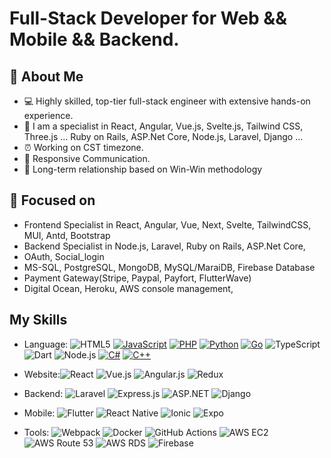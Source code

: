 # Full-Stack Developer for Web && Mobile && Backend.

## 👋 About Me
- 💻 Highly skilled, top-tier full-stack engineer with extensive hands-on experience.
- 💪 I am a specialist in
   React, Angular, Vue.js, Svelte.js, Tailwind CSS, Three.js ...
   Ruby on Rails, ASP.Net Core, Node.js, Laravel, Django ...
- ⏰ Working on CST timezone.
- 📙 Responsive Communication.
- 👊 Long-term relationship based on Win-Win methodology

## 📜 Focused on
- Frontend Specialist in React, Angular, Vue, Next, Svelte, TailwindCSS, MUI, Antd, Bootstrap
- Backend Specialist in  Node.js, Laravel, Ruby on Rails, ASP.Net Core,
- OAuth, Social_login
- MS-SQL, PostgreSQL, MongoDB, MySQL/MaraiDB, Firebase Database
- Payment Gateway(Stripe, Paypal, Payfort, FlutterWave)
- Digital Ocean, Heroku, AWS console management, 

## My Skills
- Language: 
![HTML5](https://img.shields.io/badge/-HTML5-E34F26?style=flat-square&logo=html5&logoColor=white)
[![JavaScript](https://img.shields.io/badge/-JavaScript-F7DF1E?style=flat&logo=javascript&logoColor=white)](https://developer.mozilla.org/en-US/docs/Web/JavaScript)
[![PHP](https://img.shields.io/badge/-PHP-777BB4?style=flat&logo=php&logoColor=white)](https://www.php.net/)
[![Python](https://img.shields.io/badge/-Python-3776AB?style=flat&logo=python&logoColor=white)](https://www.python.org/)
[![Go](https://img.shields.io/badge/-Go-00ADD8?style=flat&logo=go&logoColor=white)](https://golang.org/)
![TypeScript](https://img.shields.io/badge/-TypeScript-007ACC?style=flat-square&logo=typescript&logoColor=white)
![Dart](https://img.shields.io/badge/-Dart-0175C2?style=flat-square&logo=dart&logoColor=white)
![Node.js](https://img.shields.io/badge/-Node.js-339933?style=flat-square&logo=nodedotjs&logoColor=white)
[![C#](https://img.shields.io/badge/-C%23-239120?style=flat&logo=c-sharp&logoColor=white)](https://docs.microsoft.com/en-us/dotnet/csharp/)
[![C++](https://img.shields.io/badge/-C%2B%2B-00599C?style=flat&logo=c%2B%2B&logoColor=white)](https://www.cplusplus.com/)

- Website:![React](https://img.shields.io/badge/-React-61DAFB?style=flat-square&logo=react&logoColor=white)
![Vue.js](https://img.shields.io/badge/-Vue.js-4FC08D?style=flat-square&logo=vue.js&logoColor=white)
![Angular.js](https://img.shields.io/badge/-Angular.js-E23237?style=flat-square&logo=angularjs&logoColor=white)
![Redux](https://img.shields.io/badge/-Redux-764ABC?style=flat-square&logo=redux&logoColor=white)
- Backend: ![Laravel](https://img.shields.io/badge/-Laravel-FF2D20?style=flat-square&logo=laravel&logoColor=white)
![Express.js](https://img.shields.io/badge/-Express.js-000000?style=flat-square&logo=express&logoColor=white)
![ASP.NET](https://img.shields.io/badge/-ASP.NET-512BD4?style=flat-square&logo=.net&logoColor=white)
![Django](https://img.shields.io/badge/-Django-092E20?style=flat-square&logo=django&logoColor=white)
- Mobile: ![Flutter](https://img.shields.io/badge/-Flutter-02569B?style=flat-square&logo=flutter&logoColor=white)
![React Native](https://img.shields.io/badge/-React_Native-61DAFB?style=flat-square&logo=react&logoColor=white)
![Ionic](https://img.shields.io/badge/-Ionic-3880FF?style=flat-square&logo=ionic&logoColor=white)
![Expo](https://img.shields.io/badge/-Expo-1B1F23?style=flat-square&logo=expo&logoColor=white)
- Tools: 
![Webpack](https://img.shields.io/badge/-Webpack-8DD6F9?style=flat-square&logo=webpack&logoColor=black)
![Docker](https://img.shields.io/badge/-Docker-2496ED?style=flat-square&logo=docker&logoColor=white)
![GitHub Actions](https://img.shields.io/badge/-GitHub_Actions-2088FF?style=flat-square&logo=github-actions&logoColor=white)
![AWS EC2](https://img.shields.io/badge/-AWS_EC2-FF9900?style=flat-square&logo=amazonec2&logoColor=white)
![AWS Route 53](https://img.shields.io/badge/-AWS_Route_53-FF9900?style=flat-square&logo=amazonaws&logoColor=white)
![AWS RDS](https://img.shields.io/badge/-AWS_RDS-FF9900?style=flat-square&logo=amazonrds&logoColor=white)
![Firebase](https://img.shields.io/badge/-Firebase-FFCA28?style=flat-square&logo=firebase&logoColor=black)
